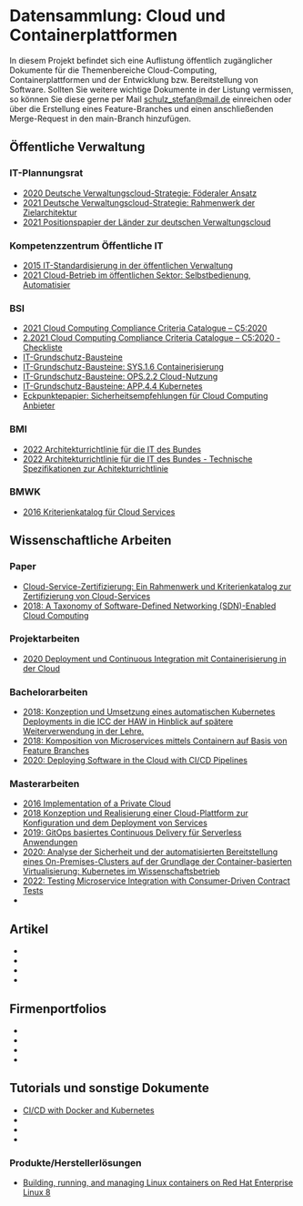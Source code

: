 # Datensammlung: Cloud und Containerplattformen

In diesem Projekt befindet sich eine Auflistung öffentlich zugänglicher Dokumente für die Themenbereiche Cloud-Computing, Containerplattformen und der Entwicklung bzw. Bereitstellung von Software.
Sollten Sie weitere wichtige Dokumente in der Listung vermissen, so können Sie diese gerne per Mail [schulz_stefan@mail.de](mailto:schulz_stefan@mail.de) einreichen oder über die Erstellung eines Feature-Branches und einen anschließenden Merge-Request in den main-Branch hinzufügen.

## Öffentliche Verwaltung

### IT-Plannungsrat

- [2020 Deutsche Verwaltungscloud-Strategie:
  Föderaler Ansatz](https://www.it-planungsrat.de/fileadmin/beschluesse/2020/Beschluss2020-54_Deutsche_Verwaltungscloud_Strategie.pdf)
- [2021 Deutsche Verwaltungscloud-Strategie:
  Rahmenwerk der Zielarchitektur](https://www.it-planungsrat.de/fileadmin/beschluesse/2021/Beschluss2021-46_Deutsche_Verwaltungscloud-Strategie_AL1.pdf)
- [2021 Positionspapier der Länder zur deutschen Verwaltungscloud](https://www.stmd.bayern.de/wp-content/uploads/2021/10/Positionspapier-der-L%C3%A4nder-souver%C3%A4ne-deutsche-Verwaltungscloud.pdf)

### Kompetenzzentrum Öffentliche IT

- [2015 IT-Standardisierung in der öffentlichen Verwaltung](https://www.oeffentliche-it.de/documents/10181/14412/IT-Standardisierung+in+der+%C3%B6ffentlichen+Verwaltung)
- [2021 Cloud-Betrieb im öffentlichen Sektor: Selbstbedienung, Automatisier](https://www.oeffentliche-it.de/documents/10181/14412/Cloud-Betrieb+im+%C3%B6ffentlichen+Sektor+-+Selbstbedienung%2C+Automatisiert)

### BSI

- [2021 Cloud Computing Compliance Criteria Catalogue – C5:2020](https://www.bsi.bund.de/SharedDocs/Downloads/DE/BSI/CloudComputing/Anforderungskatalog/2020/C5_2020.pdf?__blob=publicationFile&v=2)
- [2.2021 Cloud Computing Compliance Criteria Catalogue – C5:2020 - Checkliste](https://www.bsi.bund.de/SharedDocs/Downloads/DE/BSI/CloudComputing/Anforderungskatalog/2020/C5_2020_Editierbar.xlsx?__blob=publicationFile&v=6)
- [IT-Grundschutz-Bausteine](https://www.bsi.bund.de/DE/Themen/Unternehmen-und-Organisationen/Standards-und-Zertifizierung/IT-Grundschutz/IT-Grundschutz-Kompendium/IT-Grundschutz-Bausteine/Bausteine_Download_Edition_node.html)
- [IT-Grundschutz-Bausteine: SYS.1.6 Containerisierung](https://www.bsi.bund.de/SharedDocs/Downloads/DE/BSI/Grundschutz/IT-GS-Kompendium_Einzel_PDFs_2022/07_SYS_IT_Systeme/SYS_1_6_Containerisierung_Edition_2022.pdf?__blob=publicationFile&v=3#download=1)
- [IT-Grundschutz-Bausteine: OPS.2.2 Cloud-Nutzung](https://www.bsi.bund.de/SharedDocs/Downloads/DE/BSI/Grundschutz/IT-GS-Kompendium_Einzel_PDFs_2022/04_OPS_Betrieb/OPS_2_2_Cloud-Nutzung_Edition_2022.pdf?__blob=publicationFile&v=3#download=1)
- [IT-Grundschutz-Bausteine: APP.4.4 Kubernetes](https://www.bsi.bund.de/SharedDocs/Downloads/DE/BSI/Grundschutz/IT-GS-Kompendium_Einzel_PDFs_2022/06_APP_Anwendungen/APP_4_4_Kubernetes_Edition_2022.pdf?__blob=publicationFile&v=3#download=1)
- [Eckpunktepapier: Sicherheitsempfehlungen für Cloud Computing Anbieter](https://www.bsi.bund.de/SharedDocs/Downloads/DE/BSI/Publikationen/Broschueren/Eckpunktepapier-Sicherheitsempfehlungen-CloudComputing-Anbieter.pdf?__blob=publicationFile&v=7)

### BMI

- [2022 Architekturrichtlinie für die IT des Bundes](https://www.cio.bund.de/SharedDocs/downloads/Webs/CIO/DE/digitaler-wandel/architekturen-standard/ArchRL.pdf?__blob=publicationFile&v=7)
- [2022 Architekturrichtlinie für die IT des Bundes - Technische Spezifikationen zur Achitekturrichtlinie](https://www.cio.bund.de/SharedDocs/downloads/Webs/CIO/DE/digitaler-wandel/architekturen-standard/Architekturrichtlinie_techn_Anhang.pdf?__blob=publicationFile&v=7)

### BMWK

- [2016 Kriterienkatalog für Cloud Services](https://www.trusted-cloud.de/sites/default/files/media/article/downloads/trusted_cloud_kriterienkatalog_v1.0_0.pdf)

## Wissenschaftliche Arbeiten

### Paper

- [Cloud-Service-Zertifizierung: Ein Rahmenwerk und Kriterienkatalog zur Zertifizierung von Cloud-Services](https://link.springer.com/content/pdf/bfm:978-3-662-58857-4/1.pdf)
- [2018: A Taxonomy of Software-Defined Networking (SDN)-Enabled Cloud Computing](http://cloudbus.org/papers/SDNClouds-ACMCS.pdf)

### Projektarbeiten
- [2020 Deployment und Continuous Integration mit Containerisierung in der Cloud](https://www.dotsource.de/labs/wp-content/uploads/sites/4/2020/07/DeploymentContinuous-Integration-mit-Containerisierung.pdf)

### Bachelorarbeiten

- [2018: Konzeption und Umsetzung eines automatischen Kubernetes Deployments in die ICC der HAW in Hinblick auf spätere Weiterverwendung in der Lehre.](https://reposit.haw-hamburg.de/bitstream/20.500.12738/8436/1/BA_NARJES.pdf)
- [2018: Komposition von Microservices mittels Containern auf Basis von Feature Branches](https://www2.htw-dresden.de/~jvogt/abschlussarbeiten/Bachelorarbeit_KongMinhCap.pdf)
- [2020: Deploying Software in the Cloud with CI/CD Pipelines](https://www.theseus.fi/bitstream/handle/10024/345618/Thesis_Ramesh_Ghimire_1.pdf?sequence=2)

### Masterarbeiten

- [2016 Implementation of a Private Cloud](https://run.unl.pt/bitstream/10362/20248/1/Alves_2016.pdf)
- [2018 Konzeption und Realisierung einer Cloud-Plattform zur Konfiguration und dem Deployment von Services](https://elib.uni-stuttgart.de/bitstream/11682/9842/1/masterthesis-VincentLink.pdf)
- [2019: GitOps basiertes Continuous Delivery für Serverless Anwendungen](https://elib.uni-stuttgart.de/bitstream/11682/10332/1/MA_MuesluemSahin.pdf)
- [2020: Analyse der Sicherheit und der automatisierten Bereitstellung eines On-Premises-Clusters auf der Grundlage der Container-basierten Virtualisierung: Kubernetes im Wissenschaftsbetrieb](https://epic.awi.de/id/eprint/52946/1/masterarbeit_fmangels_20200915.pdf)
- [2022: Testing Microservice Integration with Consumer-Driven Contract Tests](https://oss.cs.fau.de/wp-content/uploads/2022/01/quast_2022.pdf)
- []()

## Artikel

- []()
- []()
- []()
- []()

## Firmenportfolios

- []()
- []()
- []()
- []()

## Tutorials und sonstige Dokumente

- [CI/CD with Docker and Kubernetes](https://wpblog.semaphoreci.com/wp-content/uploads/2020/05/CICD_with_Docker_Kubernetes_Semaphore.pdf)
- []()
- []()
- []()

### Produkte/Herstellerlösungen
- [Building, running, and managing Linux containers on Red Hat Enterprise Linux 8](https://access.redhat.com/documentation/en-us/red_hat_enterprise_linux/8/pdf/building_running_and_managing_containers/red_hat_enterprise_linux-8-building_running_and_managing_containers-en-us.pdf)
